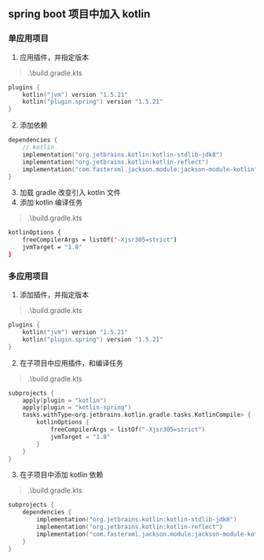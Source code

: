 ## spring boot 项目中加入 kotlin
### 单应用项目
1. 应用插件，并指定版本
> .\build.gradle.kts
```kt
plugins {
	kotlin("jvm") version "1.5.21"
	kotlin("plugin.spring") version "1.5.21"
}
```
2. 添加依赖
```kt
dependencies {
	// kotlin
	implementation("org.jetbrains.kotlin:kotlin-stdlib-jdk8")
	implementation("org.jetbrains.kotlin:kotlin-reflect")
	implementation("com.fasterxml.jackson.module:jackson-module-kotlin")
}
```
3. 加载 gradle 改变引入 kotlin 文件
4. 添加 kotlin 编译任务
> .\build.gradle.kts
```bash
kotlinOptions {
	freeCompilerArgs = listOf("-Xjsr305=strict")
	jvmTarget = "1.8"
}
```
### 多应用项目
1. 添加插件，并指定版本
> .\build.gradle.kts
```kt
plugins {
	kotlin("jvm") version "1.5.21"
	kotlin("plugin.spring") version "1.5.21"
}
```
2. 在子项目中应用插件，和编译任务
> .\build.gradle.kts
```kt
subprojects {
	apply(plugin = "kotlin")
	apply(plugin = "kotlin-spring")
	tasks.withType<org.jetbrains.kotlin.gradle.tasks.KotlinCompile> {
		kotlinOptions {
			freeCompilerArgs = listOf("-Xjsr305=strict")
			jvmTarget = "1.8"
		}
	}
}
```
3. 在子项目中添加 kotlin 依赖
> .\build.gradle.kts
```kt
subprojects {
	dependencies {
		implementation("org.jetbrains.kotlin:kotlin-stdlib-jdk8")
		implementation("org.jetbrains.kotlin:kotlin-reflect")
		implementation("com.fasterxml.jackson.module:jackson-module-kotlin")
	}
}
```
